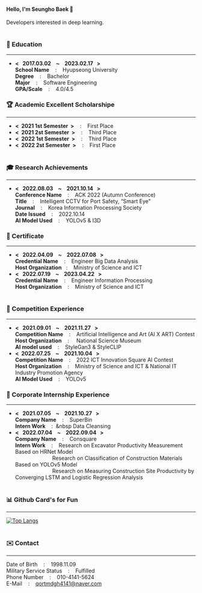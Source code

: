 #### Hello, I'm Seungho Baek 👋
Developers interested in deep learning.
<br/> 
<br/>  

### 🏫 Education
--------------------------
- **< &nbsp; 2017.03.02 &nbsp;&nbsp; ~ &nbsp;&nbsp; 2023.02.17 &nbsp; >** <br/> 
**School Name** &nbsp;&nbsp; : &nbsp;&nbsp; Hyupseong University <br/> 
**Degree** &nbsp;&nbsp; : &nbsp;&nbsp; Bachelor <br/>
**Major** &nbsp;&nbsp; : &nbsp;&nbsp; Software Engineering <br/>
**GPA/Scale** &nbsp;&nbsp; : &nbsp;&nbsp; 4.0/4.5 <br/>
### 🏆 Academic Excellent Scholarshipe <br/> 
--------------------------
- **<&nbsp; 2021 1st Semester &nbsp;>** &nbsp;&nbsp; : &nbsp;&nbsp; First Place <br/> 
- **<&nbsp; 2021 2st Semester &nbsp;>** &nbsp;&nbsp; : &nbsp;&nbsp; Third Place <br/> 
- **<&nbsp; 2022 1st Semester &nbsp;>** &nbsp;&nbsp; : &nbsp;&nbsp; Third Place <br/> 
- **<&nbsp; 2022 2st Semester &nbsp;>** &nbsp;&nbsp; : &nbsp;&nbsp; First Place <br/> <br/>

### 🎓 Research Achievements <br/> 
--------------------------
- **< &nbsp; 2022.08.03 &nbsp;&nbsp; ~ &nbsp;&nbsp; 2021.10.14 &nbsp; >** <br/> 
**Conference Name** &nbsp;&nbsp; : &nbsp;&nbsp; ACK 2022 (Autumn Conference) <br/> 
**Title** &nbsp;&nbsp; : &nbsp;&nbsp; Intelligent CCTV for Port Safety, “Smart Eye" <br/> 
**Journal** &nbsp;&nbsp; : &nbsp;&nbsp; Korea Information Processing Society <br/> 
**Date Issued** &nbsp;&nbsp; : &nbsp;&nbsp; 2022.10.14 <br/> 
**AI Model Used** &nbsp;&nbsp; : &nbsp;&nbsp; YOLOv5 & I3D <br/> 
### 🥈 Certificate <br/> 
--------------------------
- **< &nbsp; 2022.04.09 &nbsp;&nbsp; ~ &nbsp;&nbsp; 2022.07.08 &nbsp; >** <br/> 
**Credential Name** &nbsp;&nbsp; : &nbsp;&nbsp; Engineer Big Data Analysis <br/> 
**Host Organization**&nbsp;&nbsp; : &nbsp;&nbsp; Ministry of Science and ICT <br/>
- **< &nbsp; 2022.07.19 &nbsp;&nbsp; ~ &nbsp;&nbsp; 2023.04.22 &nbsp; >** <br/> 
**Credential Name** &nbsp;&nbsp; : &nbsp;&nbsp; Engineer Information Processing <br/> 
**Host Organization** &nbsp;&nbsp; : &nbsp;&nbsp; Ministry of Science and ICT <br/> <br/>

### 🏃 Competition Experience <br/> 
--------------------------
- **< &nbsp; 2021.09.01 &nbsp;&nbsp; ~ &nbsp;&nbsp; 2021.11.27 &nbsp; >** <br/> 
**Competition Name** &nbsp;&nbsp; : &nbsp;&nbsp; Artificial Intelligence and Art (AI X ART) Contest <br/> 
**Host Organization** &nbsp;&nbsp; : &nbsp;&nbsp;&nbsp; National Science Museum <br/> 
**AI model used** &nbsp;&nbsp; : &nbsp;&nbsp; StyleGan3 & StyleCLIP <br/>
- **< &nbsp;2022.07.25 &nbsp;&nbsp; ~ &nbsp;&nbsp; 2021.10.04 &nbsp; >** <br/> 
**Competition Name** &nbsp;&nbsp; : &nbsp;&nbsp; 2022 ICT Innovation Square AI Contest <br/> 
**Host Organization** &nbsp;&nbsp; : &nbsp;&nbsp; Ministry of Science and ICT &  National IT Industry Promotion Agency <br/> 
**AI Model Used** &nbsp;&nbsp; : &nbsp;&nbsp; YOLOv5 <br/>
### 🏢 Corporate Internship Experience <br/> 
--------------------------
- **< &nbsp; 2021.07.05 &nbsp;&nbsp; ~ &nbsp;&nbsp; 2021.10.27 &nbsp; >** <br/> 
**Company Name** &nbsp;&nbsp; : &nbsp;&nbsp; SuperBin <br/> 
**Intern Work** &nbsp;&nbsp; : &nbsp;&nbsp Data Cleansing <br/> 
- **< &nbsp; 2022.07.04 &nbsp;&nbsp; ~ &nbsp;&nbsp; 2022.09.04 &nbsp; >** <br/> 
**Company Name** &nbsp;&nbsp; : &nbsp;&nbsp; Consquare<br/> 
**Intern Work** &nbsp;&nbsp; : &nbsp;&nbsp; Research on Excavator Productivity Measurement Based on HRNet Model <br/> 
&nbsp;&nbsp;&nbsp;&nbsp;&nbsp;&nbsp;&nbsp;&nbsp;&nbsp;&nbsp;&nbsp;&nbsp;&nbsp;&nbsp;&nbsp;&nbsp;&nbsp;&nbsp;&nbsp;&nbsp;&nbsp;&nbsp;&nbsp;&nbsp;&nbsp;Research on Classification of Construction Materials Based on YOLOv5 Model <br/> 
&nbsp;&nbsp;&nbsp;&nbsp;&nbsp;&nbsp;&nbsp;&nbsp;&nbsp;&nbsp;&nbsp;&nbsp;&nbsp;&nbsp;&nbsp;&nbsp;&nbsp;&nbsp;&nbsp;&nbsp;&nbsp;&nbsp;&nbsp;&nbsp;&nbsp;Research on Measuring Construction Site Productivity by Converging LSTM and Logistic Regression Analysis <br/> <br/> 

### 📊 Github Card's for Fun <br/>
-------------------------
[![Top Langs](https://github-readme-stats.vercel.app/api/top-langs/?username=qortmdgh4141&langs_count=8)](https://github.com/anuraghazra/github-readme-stats)<br/><br/>
 
### ✉️ Contact<br/>
-------------------------
Date of Birth &nbsp;&nbsp; : &nbsp;&nbsp; 1998.11.09 <br/>
Military Service Status &nbsp;&nbsp; : &nbsp;&nbsp; Fulfilled <br/>
Phone Number &nbsp;&nbsp; : &nbsp;&nbsp; 010-4141-5624 <br/>
E-Mail &nbsp;&nbsp; : &nbsp;&nbsp; qortmdgh4141@naver.com <br/>
